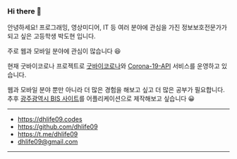 
### Hi there 👋

안녕하세요!
프로그래밍, 영상미디어, IT 등 여러 분야에 관심을 가진 정보보호전문가가 되고 싶은 고등학생 박도현 입니다.

주로 웹과 모바일 분야에 관심이 많습니다 😆

현재 굿바이코로나 프로젝트로 [굿바이코로나](https://corona-19.kr)와 [Corona-19-API](https://api.corona-19.kr) 서비스를 운영하고 있습니다.

웹과 모바일 분야 뿐만 아니라 더 많은 경험을 해보고 싶고 더 많은 공부가 필요합니다.
 추후 [광주광역시 BIS 사이트](https://bus.gwangju.kr/)를 어플리케이션으로 제작해보고 싶습니다 😀

---
- https://dhlife09.codes
- https://github.com/dhlife09
- https://t.me/dhlife09
- dhlife09@gmail.com

---

<!--
**dhlife09/dhlife09** is a ✨ _special_ ✨ repository because its `README.md` (this file) appears on your GitHub profile.

Here are some ideas to get you started:

- 🔭 I’m currently working on ...
- 🌱 I’m currently learning ...
- 👯 I’m looking to collaborate on ...
- 🤔 I’m looking for help with ...
- 💬 Ask me about ...
- 📫 How to reach me: ...
- 😄 Pronouns: ...
- ⚡ Fun fact: ...
-->
